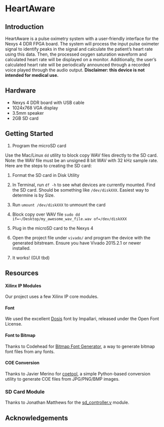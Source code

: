 # HeartAware

## Introduction

HeartAware is a pulse oximetry system with a user-friendly interface for the Nexys 4 DDR FPGA board. The system will process the input pulse oximeter signal to identify peaks in the signal and calculate the patient’s heart rate using this data. Then, the processed oxygen saturation waveform and calculated heart rate will be displayed on a monitor. Additionally, the user’s calculated heart rate will be periodically announced through a recorded voice played through the audio output. __Disclaimer: this device is not intended for medical use.__

## Hardware

- Nexys 4 DDR board with USB cable
- 1024x768 VGA display
- 3.5mm speaker
- 2GB SD card

## Getting Started


1. Program the microSD card

Use the Mac/Linux `dd` utility to block copy WAV files directly to the SD card. Note: the WAV file must be an unsigned 8 bit WAV with 32 kHz sample rate. Here are the steps to creating the SD card:

1. Format the SD card in Disk Utility
2. In Terminal, run `df -h` to see what devices are currently mounted. Find the SD card. Should be something like `/dev/diskXXX`. Easiest way to determine is by Size.
3. Run `umount /dev/diskXXX` to unmount the card
4. Block copy over WAV file `sudo dd if=~/Desktop/my_awesome_wav_file.wav of=/dev/diskXXX`


2. Plug in the microSD card to the Nexys 4

3. Open the project file under `vivado/` and program the device with the generated bitstream. Ensure you have Vivado 2015.2.1 or newer installed.

4. It works! (GUI tbd)

## Resources

#### Xilinx IP Modules
Our project uses a few Xilinx IP core modules.

#### Font
We used the excellent [Dosis](http://www.impallari.com/dosis) font by Impallari, released under the Open Font License.

#### Font to Bitmap
Thanks to Codehead for [Bitmap Font Generator](http://www.codehead.co.uk/cbfg/), a way to generate bitmap font files from any fonts.

#### COE Conversion
Thanks to Javier Merino for [coetool](http://jqm.io/files/coetool/), a simple Python-based conversion utility to generate COE files from JPG/PNG/BMP images.

### SD Card Module
Thanks to Jonathan Matthews for the [sd_controller.v](https://github.com/jono-m/mariokart/blob/master/v1/v1.srcs/sources_1/new/sd_controller.v) module.

## Acknowledgements